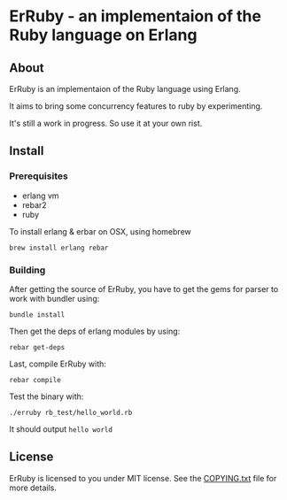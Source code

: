 # ErRuby - an implementaion of the Ruby language on Erlang

## About

ErRuby is an implementaion of the Ruby language using Erlang.

It aims to bring some concurrency features to ruby by experimenting.

It's still a work in progress. So use it at your own rist.

## Install

### Prerequisites
 
- erlang vm
- rebar2
- ruby 

To install erlang & erbar on OSX, using homebrew

	brew install erlang rebar

### Building

After getting the source of ErRuby, you have to get the gems for parser to work with bundler using:
	
	bundle install
	
 
Then get the deps of erlang modules by using:

	rebar get-deps
	
Last, compile ErRuby with:

	rebar compile
	
	
Test the binary with:

	./erruby rb_test/hello_world.rb
It should output `hello world`
## License

ErRuby is licensed to you under MIT license. See the [COPYING.txt](CCOPYING.txt) file for more details.
